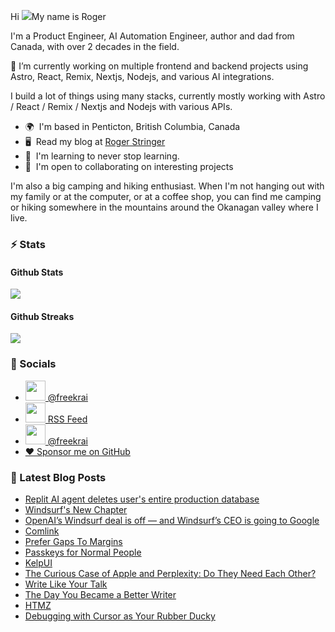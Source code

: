 Hi ![](https://user-images.githubusercontent.com/18350557/176309783-0785949b-9127-417c-8b55-ab5a4333674e.gif)My name is Roger 

I'm a Product Engineer, AI Automation Engineer, author and dad from Canada, with over 2 decades in the field.

🔭 I’m currently working on multiple frontend and backend projects using Astro, React, Remix, Nextjs, Nodejs, and various AI integrations. 

I build a lot of things using many stacks, currently mostly working with Astro / React / Remix / Nextjs and Nodejs with various APIs.  

* 🌍  I'm based in Penticton, British Columbia, Canada 
* 🖥️  Read my blog at [Roger Stringer](https://rogerstringer.com)
* 🧠  I'm learning to never stop learning. 
* 🤝  I'm open to collaborating on interesting projects

I'm also a big camping and hiking enthusiast. When I'm not hanging out with my family or at the computer, or at a coffee shop, you can find me camping or hiking somewhere in the mountains around the Okanagan valley where I live.

### :zap: Stats

#### Github Stats
  
![](https://github-readme-stats-knowmad.vercel.app/api?username=freekrai&show_icons=true&count_private=true)
  
#### Github Streaks 
  
![](https://github-readme-streak-stats.herokuapp.com/?user=freekrai)

### :card_index: Socials  

- <a href="https://www.github.com/freekrai" target="_blank" rel="noreferrer"><img src="https://raw.githubusercontent.com/danielcranney/readme-generator/main/public/icons/socials/github.svg" width="32" height="32" /> @freekrai</a>
- <a href="https://rogerstringer.com/rss.xml" target="_blank" rel="noreferrer"><img src="https://raw.githubusercontent.com/danielcranney/readme-generator/main/public/icons/socials/rss.svg" width="32" height="32" /> RSS Feed</a>
- <a href="https://x/freekrai" target="_blank" rel="noreferrer"><img src="https://raw.githubusercontent.com/danielcranney/readme-generator/main/public/icons/socials/twitter.svg" width="32" height="32" /> @freekrai</a>
- <a href="https://github.com/sponsors/freekrai"> ❤️ Sponsor me on GitHub</a>

### :newspaper: Latest Blog Posts

<!-- BLOG-POST-LIST:START -->
- [Replit AI agent deletes user&#39;s entire production database](https://rogerstringer.com/blog/replit-ai-agent-deletes-users-entire-production-database)
- [Windsurf&#39;s New Chapter](https://rogerstringer.com/blog/windsurfs-new-chapter)
- [OpenAI’s Windsurf deal is off — and Windsurf’s CEO is going to Google](https://rogerstringer.com/blog/google-windsurf-ceo-openai)
- [Comlink](https://rogerstringer.com/bookmarks/comlink)
- [Prefer Gaps To Margins](https://rogerstringer.com/bookmarks/prefer-gaps-to-margins)
- [Passkeys for Normal People](https://rogerstringer.com/bookmarks/passkeys-for-normal-people)
- [KelpUI](https://rogerstringer.com/bookmarks/kelpui)
- [The Curious Case of Apple and Perplexity: Do They Need Each Other?](https://rogerstringer.com/blog/the-curious-case-of-apple-and-perplexity)
- [Write Like Your Talk](https://rogerstringer.com/bookmarks/write-like-your-talk)
- [The Day You Became a Better Writer](https://rogerstringer.com/bookmarks/the-day-you-became-a-better-writer)
- [HTMZ](https://rogerstringer.com/bookmarks/htmz)
- [Debugging with Cursor as Your Rubber Ducky](https://rogerstringer.com/bookmarks/debugging-with-cursor-as-your-rubber-ducky)
<!-- BLOG-POST-LIST:END -->

<!--
#### Top Languages 
![](https://github-readme-stats-knowmad.vercel.app/api/top-langs/?username=freekrai&hide=null&count_private=true)
![wakatime stats](https://github-readme-stats-knowmad.vercel.app/api/wakatime?username=datamcfly)


Here are some ideas to get you started:

- 🔭 I’m currently working on ...
- 🌱 I’m currently learning ...
- 👯 I’m looking to collaborate on ...
- 🤔 I’m looking for help with ...
- 💬 Ask me about ...
- 📫 How to reach me: ...
- 😄 Pronouns: ...
- ⚡ Fun fact: ...
-->
